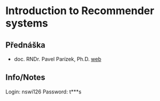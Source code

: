# Introduction to Recommender systems

## Přednáška

- doc. RNDr. Pavel Parízek, Ph.D. [web]()

## Info/Notes

Login: nswi126
Password: t***s